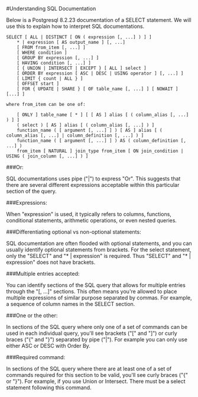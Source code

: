 #Understanding SQL Documentation

Below is a Postgresql 8.2.23 documentation of a SELECT statement.  We will use this to explain how to interpret SQL documentations. 

```
SELECT [ ALL | DISTINCT [ ON ( expression [, ...] ) ] ]
    * | expression [ AS output_name ] [, ...]
    [ FROM from_item [, ...] ]
    [ WHERE condition ]
    [ GROUP BY expression [, ...] ]
    [ HAVING condition [, ...] ]
    [ { UNION | INTERSECT | EXCEPT } [ ALL ] select ]
    [ ORDER BY expression [ ASC | DESC | USING operator ] [, ...] ]
    [ LIMIT { count | ALL } ]
    [ OFFSET start ]
    [ FOR { UPDATE | SHARE } [ OF table_name [, ...] ] [ NOWAIT ] [...] ]

where from_item can be one of:

    [ ONLY ] table_name [ * ] [ [ AS ] alias [ ( column_alias [, ...] ) ] ]
    ( select ) [ AS ] alias [ ( column_alias [, ...] ) ]
    function_name ( [ argument [, ...] ] ) [ AS ] alias [ ( column_alias [, ...] | column_definition [, ...] ) ]
    function_name ( [ argument [, ...] ] ) AS ( column_definition [, ...] )
    from_item [ NATURAL ] join_type from_item [ ON join_condition | USING ( join_column [, ...] ) ]
```

###Or:

SQL documentations uses pipe ("|") to express "Or".  This suggests that there are several different expressions acceptable within this particular section of the query.

###Expressions:

When "expression" is used, it typically refers to columns, functions, conditional statements, arithmetic operations, or even nested queries.

###Differentiating optional vs non-optional statements:

SQL documentation are often flooded with optional statements, and you can usually identify optional statements from brackets.  For the select statement, only the "SELECT" and "* | expression" is required.  Thus "SELECT" and "* | expression" does not have brackets.


###Multiple entries accepted:

You can identify sections of the SQL query that allows for multiple entries through the "[, ...]" sections.  This often means you're allowed to place multiple expressions of similar purpose separated by commas.  For example, a sequence of column names in the SELECT section.

###One or the other:

In sections of the SQL query where only one of a set of commands can be used in each individual query, you'll see brackets ("[" and "]") or curly braces ("{" and "}") separated by pipe ("|").  For example you can only use either ASC or DESC with Order By.

###Required command:

In sections of the SQL query where there are at least one of a set of commands required for this section to be valid, you'll see curly braces ("{" or "}").  For example, if you use Union or Intersect.  There must be a select statement following this command.
